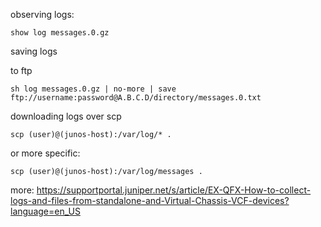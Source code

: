 

observing logs:
```
show log messages.0.gz
```



saving logs

to ftp
```
sh log messages.0.gz | no-more | save ftp://username:password@A.B.C.D/directory/messages.0.txt
```



downloading logs over scp
```
scp (user)@(junos-host):/var/log/* .
```
or more specific:
```
scp (user)@(junos-host):/var/log/messages .
```



more:
https://supportportal.juniper.net/s/article/EX-QFX-How-to-collect-logs-and-files-from-standalone-and-Virtual-Chassis-VCF-devices?language=en_US
